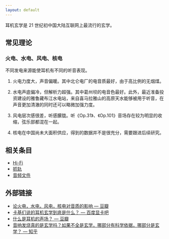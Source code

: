 ```yaml
---
layout: default
---
```


耳机玄学是 21 世纪初中国大陆互联网上最流行的玄学。

## 常见理论

### 火电、水电、风电、核电

不同发电来源能使耳机有不同的听音表现。

1. 火电力度大，声音偏暖。其中北仑电厂的电音质最好，由于高比例的无烟煤。

2. 水电声底偏冷，但解析力超强。其中葛州坝的电音色最好。此外，最近准备投资建设的雅鲁藏布江水电站，来自喜马拉雅山的高原天水能够被用于听音，在声音更加清澈的同时还可以略微加强力度。

3. 风电层次感很差，听感朦胧。听《Op.31》、《Op.101》音场存在较为明显的收缩，弦乐部都混在一起。

4. 核电在中国尚未大面积供应，得到的数据并不是很充分，需要跟进后续研究。

## 相关条目

- [Hi-Fi](/wiki/Hi-Fi)
- [抓轨](/wiki/抓轨)
- [音频文件](/wiki/音频文件)

## 外部链接

- [论火电，水电，风电，核电对音质的影响 — 豆瓣](http://www.douban.com/note/213228320/)
- [卡基们说的耳机玄学到底是什么？ — 百度显卡吧](http://tieba.baidu.com/p/2650939173)
- [什么是耳机的声场？ — 豆瓣](http://site.douban.com/107298/widget/notes/275603/note/118007253/)
- [音响发烧真的是玄学吗？如果不全是玄学，哪部分有科学依据，哪部分是玄学？ — 知乎](http://www.zhihu.com/question/20843784)